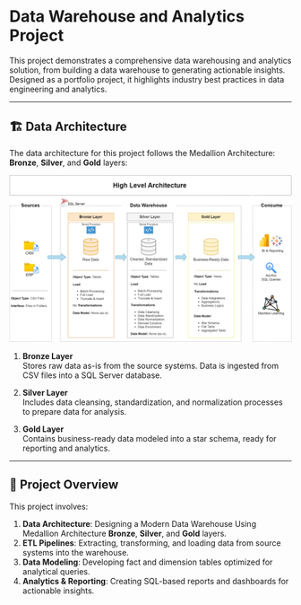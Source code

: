 # Data Warehouse and Analytics Project

This project demonstrates a comprehensive data warehousing and analytics solution, from building a data warehouse to generating actionable insights. Designed as a portfolio project, it highlights industry best practices in data engineering and analytics.

---

## 🏗️ Data Architecture

The data architecture for this project follows the Medallion Architecture: **Bronze**, **Silver**, and **Gold** layers:

![Data Architecture](https://github.com/yusufm223/sql_data_warehouse_project/blob/main/doc/data_architecture%20new.png?raw=true)

1. **Bronze Layer**  
   Stores raw data as-is from the source systems. Data is ingested from CSV files into a SQL Server database.

2. **Silver Layer**  
   Includes data cleansing, standardization, and normalization processes to prepare data for analysis.

3. **Gold Layer**  
   Contains business-ready data modeled into a star schema, ready for reporting and analytics.

---

## 📖 Project Overview

This project involves:

1. **Data Architecture**: Designing a Modern Data Warehouse Using Medallion Architecture **Bronze**, **Silver**, and **Gold** layers.
2. **ETL Pipelines**: Extracting, transforming, and loading data from source systems into the warehouse.
3. **Data Modeling**: Developing fact and dimension tables optimized for analytical queries.
4. **Analytics & Reporting**: Creating SQL-based reports and dashboards for actionable insights.
 


